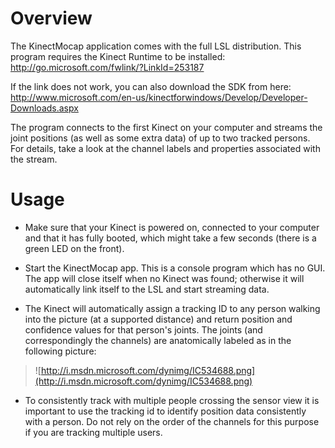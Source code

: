 # Overview #

The KinectMocap application comes with the full LSL distribution. This program requires the Kinect Runtime to be installed: http://go.microsoft.com/fwlink/?LinkId=253187

If the link does not work, you can also download the SDK from here: http://www.microsoft.com/en-us/kinectforwindows/Develop/Developer-Downloads.aspx

The program connects to the first Kinect on your computer and streams the joint positions (as well as some extra data) of up to two tracked persons. For details, take a look at the channel labels and properties associated with the stream.

# Usage #

  * Make sure that your Kinect is powered on, connected to your computer and that it has fully booted, which might take a few seconds (there is a green LED on the front).

  * Start the KinectMocap app. This is a console program which has no GUI. The app will close itself when no Kinect was found; otherwise it will automatically link itself to the LSL and start streaming data.

  * The Kinect will automatically assign a tracking ID to any person walking into the picture (at a supported distance) and return position and confidence values for that person's joints. The joints (and correspondingly the channels) are anatomically labeled as in the following picture:

> ![http://i.msdn.microsoft.com/dynimg/IC534688.png](http://i.msdn.microsoft.com/dynimg/IC534688.png)

  * To consistently track with multiple people crossing the sensor view  it is important to use the tracking id to identify position data consistently with a person. Do not rely on the order of the channels for this purpose if you are tracking multiple users.
